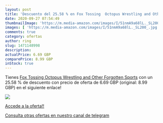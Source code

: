 ```yaml
---
layout: post
title: 'Descuento del 25.58 % en Fox Tossing  Octopus Wrestling and Other'
date: 2020-09-27 07:54:49
thumbnailImage: 'https://m.media-amazon.com/images/I/51nmA9a68lL._SL200_.jpg'
images: [ 'https://m.media-amazon.com/images/I/51nmA9a68lL._SL200_.jpg' ]
comments: true
category: ofertas
author: ring
slug: 1471148998
description:
actualPrice: 6.69 GBP
comparePrice: 8.99 GBP
inStock: true
---
```


Tienes [Fox Tossing  Octopus Wrestling and Other Forgotten Sports](https://www.amazon.com/dp/1471148998/?tag=redken08-20) con un 25.58 % de descuento con precio de oferta de 6.69 GBP (original: 8.99 GBP) en el siguiente enlace!

[![](https://m.media-amazon.com/images/I/51nmA9a68lL._SL200_.jpg)](https://www.amazon.com/dp/1471148998/?tag=redken08-20)

[Accede a la oferta!!](https://www.amazon.com/dp/1471148998/?tag=redken08-20)

[Consulta otras ofertas en nuestro canal de telegram](https://t.me/s/ofertas25)
